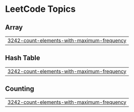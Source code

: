 

<!---LeetCode Topics Start-->
# LeetCode Topics
## Array
|  |
| ------- |
| [3242-count-elements-with-maximum-frequency](https://github.com/solomon-2105/Leetcode-problems/tree/master/3242-count-elements-with-maximum-frequency) |
## Hash Table
|  |
| ------- |
| [3242-count-elements-with-maximum-frequency](https://github.com/solomon-2105/Leetcode-problems/tree/master/3242-count-elements-with-maximum-frequency) |
## Counting
|  |
| ------- |
| [3242-count-elements-with-maximum-frequency](https://github.com/solomon-2105/Leetcode-problems/tree/master/3242-count-elements-with-maximum-frequency) |
<!---LeetCode Topics End-->